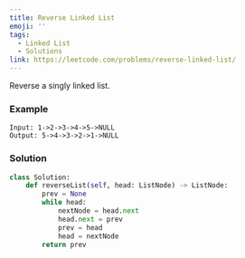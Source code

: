 ```yaml
---
title: Reverse Linked List
emoji: ''
tags:
  - Linked List
  - Solutions
link: https://leetcode.com/problems/reverse-linked-list/
---
```


Reverse a singly linked list.

### Example

```
Input: 1->2->3->4->5->NULL
Output: 5->4->3->2->1->NULL
```

### Solution 

``` python
class Solution:
    def reverseList(self, head: ListNode) -> ListNode:
        prev = None
        while head:
            nextNode = head.next
            head.next = prev
            prev = head
            head = nextNode
        return prev
```